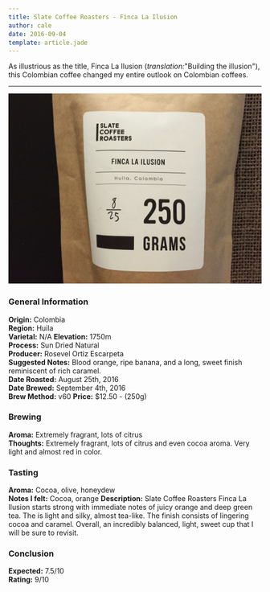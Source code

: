 ```yaml
---
title: Slate Coffee Roasters - Finca La Ilusion
author: cale
date: 2016-09-04
template: article.jade
---
```


As illustrious as the title, Finca La Ilusion (*translation:*"Building the illusion"), this Colombian coffee changed my entire outlook on Colombian coffees. 

---

![Finca La Ilusion Coffee](finca_la_ilusion.jpg)
### General Information
**Origin:** Colombia  
**Region:** Huila  
**Varietal:** N/A 
**Elevation:** 1750m  
**Process:** Sun Dried Natural   
**Producer:** Rosevel Ortiz Escarpeta   
**Suggested Notes:** Blood orange, ripe banana, and a long, sweet finish reminiscent of rich caramel.      
**Date Roasted:** August 25th, 2016  
**Date Brewed:** September 4th, 2016  
**Brew Method:** v60 
**Price:** $12.50 - (250g)
### Brewing
**Aroma:** Extremely fragrant, lots of citrus    
**Thoughts:** Extremely fragrant, lots of citrus and even cocoa aroma. Very light and almost red in color.    
### Tasting
**Aroma:** Cocoa, olive, honeydew    
**Notes I felt:** Cocoa, orange 
**Description:** Slate Coffee Roasters Finca La Ilusion starts strong with immediate notes of juicy orange and deep green tea. The is light and silky, almost tea-like. The finish consists of lingering cocoa and caramel. Overall, an incredibly balanced, light, sweet cup that I will be sure to revisit.  
### Conclusion 
**Expected:** 7.5/10    
**Rating:** 9/10  
